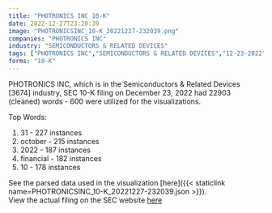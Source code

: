 ```yaml
---
title: "PHOTRONICS INC 10-K"
date: 2022-12-27T23:20:39
image: "PHOTRONICSINC_10-K_20221227-232039.png"
companies: "PHOTRONICS INC"
industry: "SEMICONDUCTORS & RELATED DEVICES"
tags: ["PHOTRONICS INC","SEMICONDUCTORS & RELATED DEVICES","12-23-2022","10-K"]
forms: "10-K"
---
```

PHOTRONICS INC, which is in the Semiconductors & Related Devices [3674] industry, SEC 10-K filing on December 23, 2022 had 22903 (cleaned) words - 600 were utilized for the visualizations.

Top Words:
1. 31 - 227 instances
2. october - 215 instances
3. 2022 - 187 instances
4. financial - 182 instances
5. 10 - 178 instances


See the parsed data used in the visualization [here]({{< staticlink name=PHOTRONICSINC_10-K_20221227-232039.json >}}).  
View the actual filing on the SEC website [here](https://www.sec.gov/Archives/edgar/data/810136/0001140361-22-046880.txt)